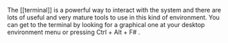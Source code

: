 The [[terminal]] is a powerful way to interact with the system and there are lots of useful and very mature tools to use in this kind of environment. 
You can get to the terminal by looking for a graphical one at your desktop environment menu or pressing Ctrl + Alt + F# . 
